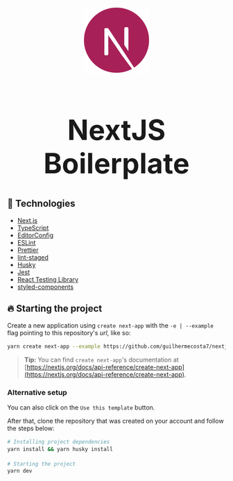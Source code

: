 <p align="center"><img width="150px" src="public/next-js-logo.svg" />
<h1 align="center" style="font-size: 64px;">NextJS Boilerplate</h1>
</p>

## 🚀 Technologies

- [Next.js](https://nextjs.org)
- [TypeScript](https://www.typescriptlang.org)
- [EditorConfig](https://editorconfig.org)
- [ESLint](https://eslint.org)
- [Prettier](https://prettier.io)
- [lint-staged](https://github.com/okonet/lint-staged)
- [Husky](https://typicode.github.io/husky)
- [Jest](https://jestjs.io/)
- [React Testing Library](https://testing-library.com/)
- [styled-components](https://styled-components.com/)

## 🔥️ Starting the project

Create a new application using `create next-app` with the `-e | --example` flag pointing to this repository's _url_, like so:

```bash
yarn create next-app --example https://github.com/guilhermecosta7/nextjs-boilerplate
```

> **Tip:** You can find `create next-app`'s documentation at [https://nextjs.org/docs/api-reference/create-next-app](https://nextjs.org/docs/api-reference/create-next-app).

### Alternative setup

You can also click on the `Use this template` button.

After that, clone the repository that was created on your account and follow the steps below:

```bash
# Installing project dependencies
yarn install && yarn husky install

# Starting the project
yarn dev
```

